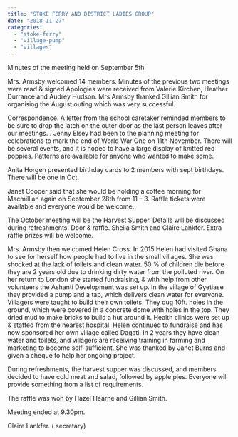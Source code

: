 ```yaml
---
title: "STOKE FERRY AND DISTRICT LADIES GROUP"
date: "2018-11-27"
categories: 
  - "stoke-ferry"
  - "village-pump"
  - "villages"
---
```


Minutes of the meeting held on September 5th

Mrs. Armsby welcomed 14 members. Minutes of the previous two meetings were read & signed Apologies were received from Valerie Kirchen, Heather Durrance and Audrey Hudson. Mrs Armsby thanked Gillian Smith for organising the August outing which was very successful.

Correspondence. A letter from the school caretaker reminded members to be sure to drop the latch on the outer door as the last person leaves after our meetings. . Jenny Elsey had been to the planning meeting for celebrations to mark the end of World War One on 11th November. There will be several events, and it is hoped to have a large display of knitted red poppies. Patterns are available for anyone who wanted to make some.

Anita Horgen presented birthday cards to 2 members with sept birthdays. There will be one in Oct.

Janet Cooper said that she would be holding a coffee morning for Macmillian again on September 28th from 11 – 3. Raffle tickets were available and everyone would be welcome.

The October meeting will be the Harvest Supper. Details will be discussed during refreshments. Door & raffle. Sheila Smith and Claire Lankfer. Extra raffle prizes will be welcome.

Mrs. Armsby then welcomed Helen Cross. In 2015 Helen had visited Ghana to see for herself how people had to live in the small villages. She was shocked at the lack of toilets and clean water. 50 % of children die before they are 2 years old due to drinking dirty water from the polluted river. On her return to London she started fundraising, & with help from other volunteers the Ashanti Development was set up. In the village of Gyetiase they provided a pump and a tap, which delivers clean water for everyone. Villagers were taught to build their own toilets. They dug 10ft. holes in the ground, which were covered in a concrete dome with holes in the top. They dried mud to make bricks to build a hut around it. Health clinics were set up & staffed from the nearest hospital. Helen continued to fundraise and has now sponsored her own village called Dagati. In 2 years they have clean water and toilets, and villagers are receiving training in farming and marketing to become self-sufficient. She was thanked by Janet Burns and given a cheque to help her ongoing project.

During refreshments, the harvest supper was discussed, and members decided to have cold meat and salad, followed by apple pies. Everyone will provide something from a list of requirements.

The raffle was won by Hazel Hearne and Gillian Smith.

Meeting ended at 9.30pm.

Claire Lankfer. ( secretary)
